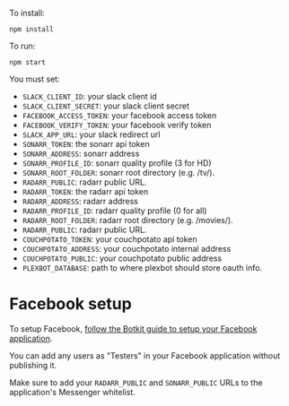 To install:

```
npm install
```

To run:

```
npm start
```

You must set:

* `SLACK_CLIENT_ID`: your slack client id
* `SLACK_CLIENT_SECRET`: your slack client secret
* `FACEBOOK_ACCESS_TOKEN`: your facebook access token
* `FACEBOOK_VERIFY_TOKEN`: your facebook verify token
* `SLACK_APP_URL`: your slack redirect url
* `SONARR_TOKEN`: the sonarr api token
* `SONARR_ADDRESS`: sonarr address
* `SONARR_PROFILE_ID`: sonarr quality profile (3 for HD)
* `SONARR_ROOT_FOLDER`: sonarr root directory (e.g. /tv/).
* `RADARR_PUBLIC`: radarr public URL.
* `RADARR_TOKEN`: the radarr api token
* `RADARR_ADDRESS`: radarr address
* `RADARR_PROFILE_ID`: radarr quality profile (0 for all)
* `RADARR_ROOT_FOLDER`: radarr root directory (e.g. /movies/).
* `RADARR_PUBLIC`: radarr public URL.
* `COUCHPOTATO_TOKEN`: your couchpotato api token
* `COUCHPOTATO_ADDRESS`: your couchpotato internal address
* `COUCHPOTATO_PUBLIC`: your couchpotato public address
* `PLEXBOT_DATABASE`: path to where plexbot should store oauth info.

# Facebook setup

To setup Facebook, [follow the Botkit guide to setup your Facebook application](https://www.botkit.ai/docs/provisioning/facebook_messenger.html).

You can add any users as "Testers" in your Facebook application without publishing it.

Make sure to add your `RADARR_PUBLIC` and `SONARR_PUBLIC` URLs to the application's
Messenger whitelist.
